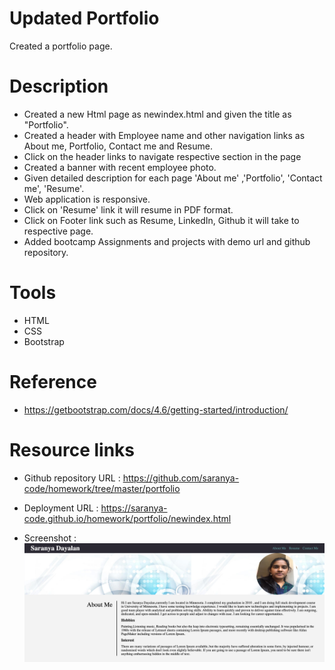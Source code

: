 # Updated Portfolio

Created a portfolio page.


# Description

* Created a new Html page as newindex.html and given the title as "Portfolio". 
* Created a header with Employee name and other navigation links as About me, Portfolio, Contact me and Resume.
* Click on the header links to navigate respective section in the page 
* Created a banner with recent employee photo. 
* Given detailed description for each page 'About me' ,'Portfolio', 'Contact me', 'Resume'.
* Web application is responsive.
* Click on 'Resume' link it will resume in PDF format.
* Click on Footer link such as Resume, LinkedIn, Github it will take to respective page.
* Added bootcamp Assignments and projects with demo url and github repository.


# Tools

* HTML
* CSS
* Bootstrap

# Reference

* https://getbootstrap.com/docs/4.6/getting-started/introduction/


# Resource links

* Github repository URL : https://github.com/saranya-code/homework/tree/master/portfolio

* Deployment URL : https://saranya-code.github.io/homework/portfolio/newindex.html

* Screenshot :
![Webpage Screenshot](./assets/image/Aboutme.png?raw=true)

